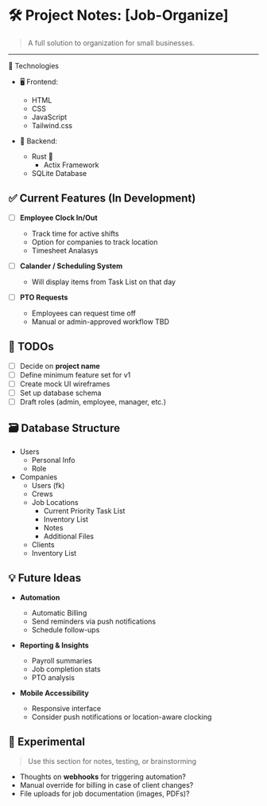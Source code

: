 # 🛠️ Project Notes: [Job-Organize]

> A full solution to organization for small businesses.

---

🧰 Technologies

- 🖥️  Frontend:
  - HTML
  - CSS
  - JavaScript
  - Tailwind.css

- 🧪 Backend:
  - Rust 🦀
    - Actix Framework
  - SQLite Database

## ✅ Current Features (In Development)

- [ ] **Employee Clock In/Out**
  - Track time for active shifts
  - Option for companies to track location
  - Timesheet Analasys

- [ ] **Calander / Scheduling System**
  - Will display items from Task List on that day

- [ ] **PTO Requests**
  - Employees can request time off
  - Manual or admin-approved workflow TBD
    
## 🚧 TODOs

- [ ] Decide on **project name**
- [ ] Define minimum feature set for v1
- [ ] Create mock UI wireframes
- [ ] Set up database schema
- [ ] Draft roles (admin, employee, manager, etc.)

## 🗃️ Database Structure
- Users
  - Personal Info
  - Role
- Companies
  - Users (fk)
  - Crews
  - Job Locations
    - Current Priority Task List
    - Inventory List
    - Notes
    - Additional Files
  - Clients
  - Inventory List

## 💡 Future Ideas

- **Automation**
    - Automatic Billing
    - Send reminders via push notifications
    - Schedule follow-ups

- **Reporting & Insights**
  - Payroll summaries
  - Job completion stats
  - PTO analysis

- **Mobile Accessibility**
  - Responsive interface
  - Consider push notifications or location-aware clocking

## 🧪 Experimental

> Use this section for notes, testing, or brainstorming

- Thoughts on **webhooks** for triggering automation?
- Manual override for billing in case of client changes?
- File uploads for job documentation (images, PDFs)?

